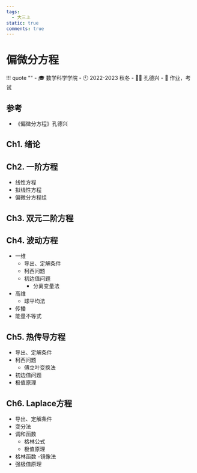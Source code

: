 ```yaml
---
tags:
  - 大三上
static: true
comments: true
---
```


# 偏微分方程

!!! quote ""
    - 🎓 数学科学学院
    - 🕙 2022-2023 秋冬
    - 🧑‍🏫 孔德兴
    - 📝 作业，考试

## 参考

- 《偏微分方程》孔德兴

## Ch1. 绪论

## Ch2. 一阶方程

- 线性方程
- 拟线性方程
- 偏微分方程组

## Ch3. 双元二阶方程

## Ch4. 波动方程

- 一维
    - 导出、定解条件
    - 柯西问题
    - 初边值问题
        - 分离变量法
- 高维
    - 球平均法
- 传播
- 能量不等式

## Ch5. 热传导方程

- 导出、定解条件
- 柯西问题
    - 傅立叶变换法
- 初边值问题
- 极值原理

## Ch6. Laplace方程

- 导出、定解条件
- 变分法
- 调和函数
    - 格林公式
    - 极值原理
- 格林函数
    -镜像法
- 强极值原理